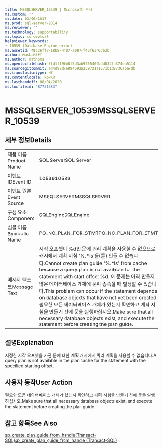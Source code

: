 ```yaml
---
title: MSSQLSERVER_10539 | Microsoft 문서
ms.custom: ''
ms.date: 03/06/2017
ms.prod: sql-server-2014
ms.reviewer: ''
ms.technology: supportability
ms.topic: conceptual
helpviewer_keywords:
- 10539 (Database Engine error)
ms.assetid: 49c26ff7-18b8-4f07-a087-f45f63463b3b
author: MashaMSFT
ms.author: mathoma
ms.openlocfilehash: 5fd1f190b8f5d3ab9755409bdd034fa374ea5314
ms.sourcegitcommit: ad4d92dce894592a259721a1571b1d8736abacdb
ms.translationtype: MT
ms.contentlocale: ko-KR
ms.lasthandoff: 08/04/2020
ms.locfileid: "87731683"
---
```

# <a name="mssqlserver_10539"></a><span data-ttu-id="62210-102">MSSQLSERVER_10539</span><span class="sxs-lookup"><span data-stu-id="62210-102">MSSQLSERVER_10539</span></span>
    
## <a name="details"></a><span data-ttu-id="62210-103">세부 정보</span><span class="sxs-lookup"><span data-stu-id="62210-103">Details</span></span>  
  
|||  
|-|-|  
|<span data-ttu-id="62210-104">제품 이름</span><span class="sxs-lookup"><span data-stu-id="62210-104">Product Name</span></span>|<span data-ttu-id="62210-105">SQL Server</span><span class="sxs-lookup"><span data-stu-id="62210-105">SQL Server</span></span>|  
|<span data-ttu-id="62210-106">이벤트 ID</span><span class="sxs-lookup"><span data-stu-id="62210-106">Event ID</span></span>|<span data-ttu-id="62210-107">10539</span><span class="sxs-lookup"><span data-stu-id="62210-107">10539</span></span>|  
|<span data-ttu-id="62210-108">이벤트 원본</span><span class="sxs-lookup"><span data-stu-id="62210-108">Event Source</span></span>|<span data-ttu-id="62210-109">MSSQLSERVER</span><span class="sxs-lookup"><span data-stu-id="62210-109">MSSQLSERVER</span></span>|  
|<span data-ttu-id="62210-110">구성 요소</span><span class="sxs-lookup"><span data-stu-id="62210-110">Component</span></span>|<span data-ttu-id="62210-111">SQLEngine</span><span class="sxs-lookup"><span data-stu-id="62210-111">SQLEngine</span></span>|  
|<span data-ttu-id="62210-112">심볼 이름</span><span class="sxs-lookup"><span data-stu-id="62210-112">Symbolic Name</span></span>|<span data-ttu-id="62210-113">PG_NO_PLAN_FOR_STMT</span><span class="sxs-lookup"><span data-stu-id="62210-113">PG_NO_PLAN_FOR_STMT</span></span>|  
|<span data-ttu-id="62210-114">메시지 텍스트</span><span class="sxs-lookup"><span data-stu-id="62210-114">Message Text</span></span>|<span data-ttu-id="62210-115">시작 오프셋이 %d인 문에 쿼리 계획을 사용할 수 없으므로 캐시에서 계획 지침 '%.\*ls'을(를) 만들 수 없습니다.</span><span class="sxs-lookup"><span data-stu-id="62210-115">Cannot create plan guide '%.\*ls' from cache because a query plan is not available for the statement with start offset %d.</span></span> <span data-ttu-id="62210-116">이 문제는 아직 만들지 않은 데이터베이스 개체에 문이 종속될 때 발생할 수 있습니다.</span><span class="sxs-lookup"><span data-stu-id="62210-116">This problem can occur if the statement depends on database objects that have not yet been created.</span></span> <span data-ttu-id="62210-117">필요한 모든 데이터베이스 개체가 있는지 확인하고 계획 지침을 만들기 전에 문을 실행하십시오.</span><span class="sxs-lookup"><span data-stu-id="62210-117">Make sure that all necessary database objects exist, and execute the statement before creating the plan guide.</span></span>|  
  
## <a name="explanation"></a><span data-ttu-id="62210-118">설명</span><span class="sxs-lookup"><span data-stu-id="62210-118">Explanation</span></span>  
 <span data-ttu-id="62210-119">지정한 시작 오프셋을 가진 문에 대한 계획 캐시에서 쿼리 계획을 사용할 수 없습니다.</span><span class="sxs-lookup"><span data-stu-id="62210-119">A query plan is not available in the plan cache for the statement with the specified starting offset.</span></span>  
  
## <a name="user-action"></a><span data-ttu-id="62210-120">사용자 동작</span><span class="sxs-lookup"><span data-stu-id="62210-120">User Action</span></span>  
 <span data-ttu-id="62210-121">필요한 모든 데이터베이스 개체가 있는지 확인하고 계획 지침을 만들기 전에 문을 실행하십시오.</span><span class="sxs-lookup"><span data-stu-id="62210-121">Make sure that all necessary database objects exist, and execute the statement before creating the plan guide.</span></span>  
  
## <a name="see-also"></a><span data-ttu-id="62210-122">참고 항목</span><span class="sxs-lookup"><span data-stu-id="62210-122">See Also</span></span>  
 [<span data-ttu-id="62210-123">sp_create_plan_guide_from_handle&#40;Transact-SQL&#41;</span><span class="sxs-lookup"><span data-stu-id="62210-123">sp_create_plan_guide_from_handle &#40;Transact-SQL&#41;</span></span>](/sql/relational-databases/system-stored-procedures/sp-create-plan-guide-from-handle-transact-sql)  
  
  
